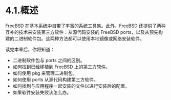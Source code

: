 # 4.1.概述

FreeBSD 在基本系统中自带了丰富的系统工具集。此外，FreeBSD 还提供了两种互补的技术来安装第三方软件：从源代码安装的 FreeBSD ports，以及从预先构建的二进制软件包。这两种方法都可以使用本地镜像或网络安装软件。

读完本章后，你将知道：

* 二进制软件包与 ports 之间的区别。
* 如何找到已经移植到 FreeBSD 上的第三方软件。
* 如何使用 pkg 来管理二进制包。
* 如何使用 ports 从源代码构建第三方软件。
* 如何找到与应用程序一起安装的文件以进行安装后的配置。
* 如果软件安装失败该怎么办。
